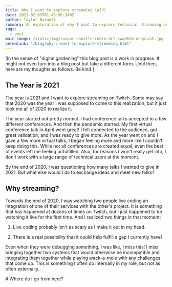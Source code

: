 ```yaml
---
title: Why I want to explore streaming (WIP)
date: 2021-02-03T01:45:56.340Z
author: Taylor Barnett
summary: An exploration of why I want to explore technical streaming on Twitch
tags:
  - post
main_image: /static/img/caspar-camille-rubin-drl-cwqd6tm-unsplash.jpg
permalink: "/blog/why-i-want-to-explore-streaming.html"
---
```

[In the sense of "digital gardening" this blog post is a work in progress. It might not even turn into a blog post but take a different form. Until then, here are my thoughts as follows. Be kind.]

## The Year is 2021

The year is 2021 and I want to explore streaming on Twitch. Some may say that 2020 was the year I was supposed to come to this realization, but it just took me all of 2020 to realize it. 

The year started out pretty normal. I had conference talks accepted to a few different conferences. And then the pandemic started. My first virtual conference talk in April went great! I felt connected to the audience, got great validation, and I was ready to give more. As the year went on and I gave a few more virtual talks, I began feeling more and more like I couldn't keep doing this. While not all conferences are created equal, even the best of events left me feeling unfulfilled. Also, for reasons I won't really get into, I don't work with a large range of technical users at the moment. 

By the end of 2020, I was questioning how many talks I wanted to give in 2021. But what else would I do to exchange ideas and meet new folks? 

## Why streaming?

Towards the end of 2020, I was watching two people live coding an integration of one of their services with the other's project. It is something that has happened at dozens of times on Twitch, but I just happened to be watching it live for the first time. And I realized two things in that moment: 

1) Live coding probably isn't as scary as I make it out in my head. 

2) There is a real possibility that it could help fulfill a gap I currently have! 

Even when they were debugging something, I was like, I miss this! I miss bringing together two systems that would otherwise be incompatible and integrating them together while playing wack-a-mole with any challenges that come up. This is something I often do internally in my role, but not as often externally. 

\# Where do I go from here?
